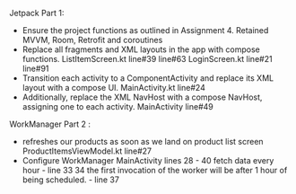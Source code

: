 
Jetpack Part 1:
   - Ensure the project functions as outlined in Assignment 4.
      Retained MVVM, Room, Retrofit and coroutines
   - Replace all fragments and XML layouts in the app with compose functions.
     ListItemScreen.kt   line#39   line#63 
     LoginScreen.kt      line#21   line#91
   - Transition each activity to a ComponentActivity and replace its XML layout with a compose UI.
     MainActivity.kt line#24
   - Additionally, replace the XML NavHost with a compose NavHost, assigning one to each activity.
     MainActivity line#49

WorkManager Part 2 : 
   - refreshes our products as soon as we land on product list screen
     ProductItemsViewModel.kt line#27
   - Configure WorkManager MainActivity  lines 28 - 40
      fetch data every hour - line 33 34
      the first invocation of the worker will be after 1 hour of being scheduled.  - line 37
  
        
       